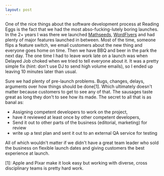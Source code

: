 ```yaml
---
layout: post
---  
```


One of the nice things about the software development process at Reading Eggs is the fact that we had the most abso-fucking-lutely boring launches. In the 2+ years I was there we launched [Mathseeds](http://mathseeds.com), [WordFlyers](http://wordflyers.com.au) and had plenty of major features launched in between. Most of the time, someone flips a feature switch, we email customers about the new thing and everyone goes home on time. Then we have BBQ and beer in the park the next day. The one time I had to leave work late on a launch was when Delayed Job choked when we tried to tell everyone about it. It was a pretty simple fix (hint: don't use DJ to send high volume emails), so I ended up leaving 10 minutes later than usual.

Sure we had plenty of pre-launch problems. Bugs, changes, delays, arguments over how things should be done[1]. Which ultimately doesn't matter because customers to get to see any of that. The sausages taste great as long they don't to see how its made. The secret to all that is as banal as:

- Assigning competent developers to work on the project,
- have it reviewed at least once by other competent developers,
- Send it out to other parts of the business (editorial, marketing) for review
- write up a test plan and sent it out to an external QA service for testing

All of which wouldn't matter if we didn't have a great team leader who sold the business on flexible launch dates and giving customers the best experience at launch.

[1]: Apple and Pixar make it look easy but working with diverse, cross disciplinary teams is pretty hard work.